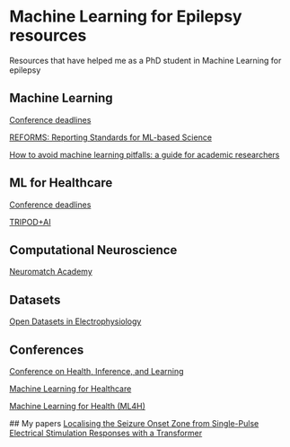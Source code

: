 # Machine Learning for Epilepsy resources
Resources that have helped me as a PhD student in Machine Learning for epilepsy

## Machine Learning
[Conference deadlines](https://aideadlin.es)

[REFORMS: Reporting Standards for ML-based Science](https://reforms.cs.princeton.edu)

[How to avoid machine learning pitfalls: a guide for academic researchers](https://arxiv.org/pdf/2108.02497.pdf)

## ML for Healthcare
[Conference deadlines](https://openlifescience-ai.github.io/ai-deadlines/)

[TRIPOD+AI](https://www.bmj.com/content/385/bmj-2023-078378)

## Computational Neuroscience
[Neuromatch Academy](https://academy.neuromatch.io)

## Datasets
[Open Datasets in Electrophysiology](https://github.com/openlists/ElectrophysiologyData)

## Conferences
[Conference on 
Health, Inference, and Learning](https://chilconference.org)

[Machine Learning for Healthcare](https://www.mlforhc.org)

[Machine Learning for Health (ML4H)](https://ml4h.cc/2023/)

## My papers
[Localising the Seizure Onset Zone from Single-Pulse Electrical Stimulation Responses with a Transformer](https://arxiv.org/abs/2403.20324)
